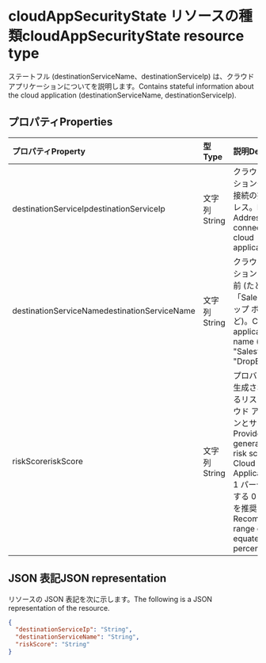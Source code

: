 # <a name="cloudappsecuritystate-resource-type"></a><span data-ttu-id="22ef1-101">cloudAppSecurityState リソースの種類</span><span class="sxs-lookup"><span data-stu-id="22ef1-101">cloudAppSecurityState resource type</span></span>

<span data-ttu-id="22ef1-102">ステートフル (destinationServiceName、destinationServiceIp) は、クラウド アプリケーションについてを説明します。</span><span class="sxs-lookup"><span data-stu-id="22ef1-102">Contains stateful information about the cloud application (destinationServiceName, destinationServiceIp).</span></span>

## <a name="properties"></a><span data-ttu-id="22ef1-103">プロパティ</span><span class="sxs-lookup"><span data-stu-id="22ef1-103">Properties</span></span>

| <span data-ttu-id="22ef1-104">プロパティ</span><span class="sxs-lookup"><span data-stu-id="22ef1-104">Property</span></span>     | <span data-ttu-id="22ef1-105">型</span><span class="sxs-lookup"><span data-stu-id="22ef1-105">Type</span></span>        | <span data-ttu-id="22ef1-106">説明</span><span class="sxs-lookup"><span data-stu-id="22ef1-106">Description</span></span> |
|:-------------|:------------|:------------|
|<span data-ttu-id="22ef1-107">destinationServiceIp</span><span class="sxs-lookup"><span data-stu-id="22ef1-107">destinationServiceIp</span></span>|<span data-ttu-id="22ef1-108">文字列</span><span class="sxs-lookup"><span data-stu-id="22ef1-108">String</span></span>|<span data-ttu-id="22ef1-109">クラウド アプリケーションやサービスへの接続の宛先の IP アドレス。</span><span class="sxs-lookup"><span data-stu-id="22ef1-109">Destination IP Address of the connection to the cloud application/service.</span></span>|
|<span data-ttu-id="22ef1-110">destinationServiceName</span><span class="sxs-lookup"><span data-stu-id="22ef1-110">destinationServiceName</span></span>|<span data-ttu-id="22ef1-111">文字列</span><span class="sxs-lookup"><span data-stu-id="22ef1-111">String</span></span>|<span data-ttu-id="22ef1-112">クラウド アプリケーションとサービスの名前 (たとえば「Salesforce」、「ドロップ ボックス」など)。</span><span class="sxs-lookup"><span data-stu-id="22ef1-112">Cloud application/service name (for example "Salesforce", "DropBox", etc.).</span></span>|
|<span data-ttu-id="22ef1-113">riskScore</span><span class="sxs-lookup"><span data-stu-id="22ef1-113">riskScore</span></span>|<span data-ttu-id="22ef1-114">文字列</span><span class="sxs-lookup"><span data-stu-id="22ef1-114">String</span></span>|<span data-ttu-id="22ef1-115">プロバイダーによって生成されると計算されるリスク スコア クラウド アプリケーションとサービスのです。</span><span class="sxs-lookup"><span data-stu-id="22ef1-115">Provider-generated/calculated risk score of the Cloud Application/Service.</span></span> <span data-ttu-id="22ef1-116">1 パーセンテージ相当する 0 - 1 の値の範囲を推奨します。</span><span class="sxs-lookup"><span data-stu-id="22ef1-116">Recommended value range of 0-1, which equates to a percentage.</span></span>|

## <a name="json-representation"></a><span data-ttu-id="22ef1-117">JSON 表記</span><span class="sxs-lookup"><span data-stu-id="22ef1-117">JSON representation</span></span>

<span data-ttu-id="22ef1-118">リソースの JSON 表記を次に示します。</span><span class="sxs-lookup"><span data-stu-id="22ef1-118">The following is a JSON representation of the resource.</span></span>

<!-- {
  "blockType": "resource",
  "optionalProperties": [

  ],
  "@odata.type": "microsoft.graph.cloudAppSecurityState"
}-->

```json
{
  "destinationServiceIp": "String",
  "destinationServiceName": "String",
  "riskScore": "String"
}

```

<!-- uuid: 8fcb5dbc-d5aa-4681-8e31-b001d5168d79
2015-10-25 14:57:30 UTC -->
<!-- {
  "type": "#page.annotation",
  "description": "cloudAppSecurityState resource",
  "keywords": "",
  "section": "documentation",
  "tocPath": ""
}-->